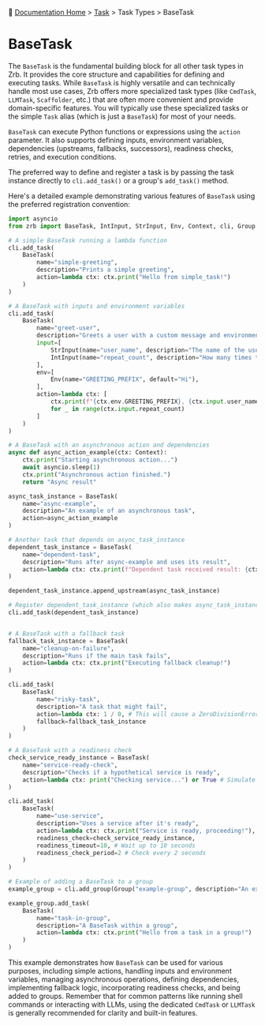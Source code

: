 🔖 [Documentation Home](../../../README.md) > [Task](../../README.md) > Task Types > BaseTask

# BaseTask

The `BaseTask` is the fundamental building block for all other task types in Zrb. It provides the core structure and capabilities for defining and executing tasks. While `BaseTask` is highly versatile and can technically handle most use cases, Zrb offers more specialized task types (like `CmdTask`, `LLMTask`, `Scaffolder`, etc.) that are often more convenient and provide domain-specific features. You will typically use these specialized tasks or the simple `Task` alias (which is just a `BaseTask`) for most of your needs.

`BaseTask` can execute Python functions or expressions using the `action` parameter. It also supports defining inputs, environment variables, dependencies (upstreams, fallbacks, successors), readiness checks, retries, and execution conditions.

The preferred way to define and register a task is by passing the task instance directly to `cli.add_task()` or a group's `add_task()` method.

Here's a detailed example demonstrating various features of `BaseTask` using the preferred registration convention:

```python
import asyncio
from zrb import BaseTask, IntInput, StrInput, Env, Context, cli, Group

# A simple BaseTask running a lambda function
cli.add_task(
    BaseTask(
        name="simple-greeting",
        description="Prints a simple greeting",
        action=lambda ctx: ctx.print("Hello from simple_task!")
    )
)

# A BaseTask with inputs and environment variables
cli.add_task(
    BaseTask(
        name="greet-user",
        description="Greets a user with a custom message and environment variable",
        input=[
            StrInput(name="user_name", description="The name of the user to greet"),
            IntInput(name="repeat_count", description="How many times to repeat the greeting", default=1),
        ],
        env=[
            Env(name="GREETING_PREFIX", default="Hi"),
        ],
        action=lambda ctx: [
            ctx.print(f"{ctx.env.GREETING_PREFIX}, {ctx.input.user_name}!")
            for _ in range(ctx.input.repeat_count)
        ]
    )
)

# A BaseTask with an asynchronous action and dependencies
async def async_action_example(ctx: Context):
    ctx.print("Starting asynchronous action...")
    await asyncio.sleep(1)
    ctx.print("Asynchronous action finished.")
    return "Async result"

async_task_instance = BaseTask(
    name="async-example",
    description="An example of an asynchronous task",
    action=async_action_example
)

# Another task that depends on async_task_instance
dependent_task_instance = BaseTask(
    name="dependent-task",
    description="Runs after async-example and uses its result",
    action=lambda ctx: ctx.print(f"Dependent task received result: {ctx.xcom['async-example'].pop()}")
)

dependent_task_instance.append_upstream(async_task_instance)

# Register dependent_task_instance (which also makes async_task_instance accessible)
cli.add_task(dependent_task_instance)


# A BaseTask with a fallback task
fallback_task_instance = BaseTask(
    name="cleanup-on-failure",
    description="Runs if the main task fails",
    action=lambda ctx: ctx.print("Executing fallback cleanup!")
)

cli.add_task(
    BaseTask(
        name="risky-task",
        description="A task that might fail",
        action=lambda ctx: 1 / 0, # This will cause a ZeroDivisionError
        fallback=fallback_task_instance
    )
)

# A BaseTask with a readiness check
check_service_ready_instance = BaseTask(
    name="service-ready-check",
    description="Checks if a hypothetical service is ready",
    action=lambda ctx: print("Checking service...") or True # Simulate a check
)

cli.add_task(
    BaseTask(
        name="use-service",
        description="Uses a service after it's ready",
        action=lambda ctx: ctx.print("Service is ready, proceeding!"),
        readiness_check=check_service_ready_instance,
        readiness_timeout=10, # Wait up to 10 seconds
        readiness_check_period=2 # Check every 2 seconds
    )
)

# Example of adding a BaseTask to a group
example_group = cli.add_group(Group("example-group", description="An example group"))

example_group.add_task(
    BaseTask(
        name="task-in-group",
        description="A BaseTask within a group",
        action=lambda ctx: ctx.print("Hello from a task in a group!")
    )
)
```

This example demonstrates how `BaseTask` can be used for various purposes, including simple actions, handling inputs and environment variables, managing asynchronous operations, defining dependencies, implementing fallback logic, incorporating readiness checks, and being added to groups. Remember that for common patterns like running shell commands or interacting with LLMs, using the dedicated `CmdTask` or `LLMTask` is generally recommended for clarity and built-in features.